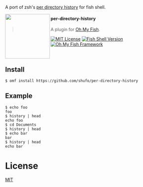 A port of zsh's [per directory history](https://github.com/jimhester/per-directory-history) for fish shell.

<img src="https://cdn.rawgit.com/oh-my-fish/oh-my-fish/e4f1c2e0219a17e2c748b824004c8d0b38055c16/docs/logo.svg" align="left" width="144px" height="144px"/>

#### per-directory-history

> A plugin for [Oh My Fish](https://github.com/oh-my-fish/oh-my-fish).

[![MIT License](https://img.shields.io/badge/license-MIT-007EC7.svg?style=flat-square)](/LICENSE)
[![Fish Shell Version](https://img.shields.io/badge/fish-v2.2.0-007EC7.svg?style=flat-square)](https://fishshell.com)
[![Oh My Fish Framework](https://img.shields.io/badge/Oh%20My%20Fish-Framework-007EC7.svg?style=flat-square)](https://www.github.com/oh-my-fish/oh-my-fish)

<br/>

## Install

```fish
$ omf install https://github.com/shufo/per-directory-history
```

## Example

```fish
$ echo foo
foo
$ history | head
echo foo
$ cd Documents
$ history | head
$ echo bar
bar
$ history | head
echo bar
```

# License

[MIT](./LICENSE)

[mit]: https://opensource.org/licenses/MIT
[author]: https://github.com/{{USER}}
[contributors]: https://github.com/{{USER}}/plugin-per-directory-history/graphs/contributors
[omf-link]: https://www.github.com/oh-my-fish/oh-my-fish
[license-badge]: https://img.shields.io/badge/license-MIT-007EC7.svg?style=flat-square
